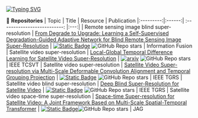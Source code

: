 [![Typing SVG](https://readme-typing-svg.herokuapp.com?font=times&weight=1000&size=36&pause=1000&color=CD3142&center=true&vCenter=false&repeat=false&width=1000&lines=Zooming+Earth+Eyes)](https://git.io/typing-svg)  

🌱 **Repositories**
|   Topic   |     Title     |    Resource  | Publication
|:---------:|:------:|             :--------------------------:                     |:---:|
|   Remote sensing image blind super-resolution  |   [From Degrade to Upgrade: Learning a Self-Supervised Degradation-Guided Adaptive Network for Blind Remote Sensing Image Super-Resolution](https://www.sciencedirect.com/science/article/pii/S1566253523001100) | [![Static Badge](https://img.shields.io/badge/PDF-Download-blue])](https://github.com/XY-boy/DRSR/blob/main/img/XY-IF.pdf) ![GitHub Repo stars](https://img.shields.io/github/stars/XY-boy/DRSR?style=social) | Information Fusion
|   Satellite video super-resolution  |   [Local-Global Temporal Difference Learning for Satellite Video Super-Resolution](https://www.sciencedirect.com/science/article/pii/S1566253523001100) | [![arxiv](https://img.shields.io/badge/arXiv-Paper-<COLOR>.svg)](https://arxiv.org/abs/2304.04421) ![GitHub Repo stars](https://img.shields.io/github/stars/XY-boy/LGTD?style=social) | IEEE TCSVT
|   Satellite video super-resolution  |   [Satellite Video Super-resolution via Multi-Scale Deformable Convolution Alignment and Temporal Grouping Projection](https://ieeexplore.ieee.org/abstract/document/9530280) | [![Static Badge](https://img.shields.io/badge/PDF-Download-blue])](https://github.com/XY-boy/MSDTGP/blob/main/img/MSDTGP.pdf) ![GitHub Repo stars](https://img.shields.io/github/stars/XY-boy/MSDTGP?style=social) | IEEE TGRS
|   Satellite video blind super-resolution  |   [Deep Blind Super-Resolution for Satellite Video](https://ieeexplore.ieee.org/abstract/document/10172076) | [![Static Badge](https://img.shields.io/badge/PDF-Download-blue])](https://github.com/XY-boy/Blind-Satellite-VSR/blob/main/img/XY-BSVSR.pdf) ![GitHub Repo stars](https://img.shields.io/github/stars/XY-boy/Blind-Satellite-VSR?style=social) | IEEE TGRS
|   Satellite video space-time super-resolution  |   [Space-time Super-resolution for Satellite Video: A Joint Framework Based on Multi-Scale Spatial-Temporal Transformer](https://www.sciencedirect.com/science/article/pii/S0303243422000575) | [![Static Badge](https://img.shields.io/badge/PDF-Download-blue])](https://github.com/XY-boy/MSTT-STVSR/blob/main/figures/MSTT.pdf)![GitHub Repo stars](https://img.shields.io/github/stars/XY-boy/MSTT-STVSR?style=social) | JAG


<!--
**XY-boy/XY-boy** is a ✨ _special_ ✨ repository because its `README.md` (this file) appears on your GitHub profile.

Here are some ideas to get you started:

- 🔭 I’m currently working on ...
- 🌱 I’m currently learning ...
- 👯 I’m looking to collaborate on ...
- 🤔 I’m looking for help with ...
- 💬 Ask me about ...
- 📫 How to reach me: ...
- 😄 Pronouns: ...
- ⚡ Fun fact: ...
-->
